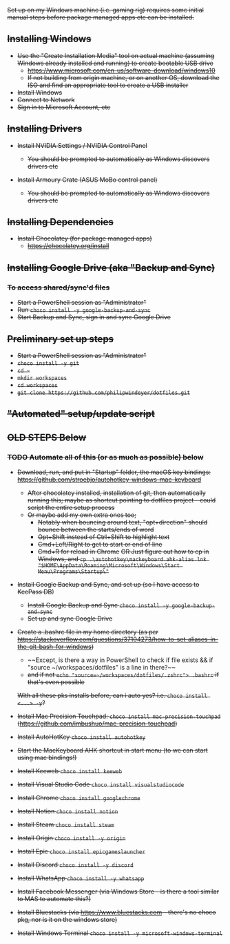 ~~Set up on my Windows machine (i.e. gaming rig) requires some initial manual steps before package managed apps etc can be installed.~~

## ~~Installing Windows~~

- ~~Use the "Create Installation Media" tool on actual machine (assuming Windows already installed and running) to create bootable USB drive~~
  - ~~https://www.microsoft.com/en-us/software-download/windows10~~
  - ~~If not building from origin machine, or on another OS, download the ISO and find an appropriate tool to create a USB installer~~
- ~~Install Windows~~
- ~~Connect to Network~~
- ~~Sign in to Microsoft Account, etc~~

## ~~Installing Drivers~~

- ~~Install NVIDIA Settings / NVIDIA Control Panel~~

  - ~~You should be prompted to automatically as Windows discovers drivers etc~~

- ~~Install Armoury Crate (ASUS MoBo control panel)~~
  - ~~You should be prompted to automatically as Windows discovers drivers etc~~

## ~~Installing Dependencies~~

- ~~Install Chocolatey (for package managed apps)~~
  - ~~https://chocolatey.org/install~~

## ~~Installing Google Drive (aka "Backup and Sync)~~

### ~~To access shared/sync'd files~~

- ~~Start a PowerShell session as "Administrator"~~
- ~~Run `choco install -y google-backup-and-sync`~~
- ~~Start Backup and Sync, sign in and sync Google Drive~~

## ~~Preliminary set up steps~~

- ~~Start a PowerShell session as "Administrator"~~
- ~~`choco install -y git`~~
- ~~`cd ~`~~
- ~~`mkdir workspaces`~~
- ~~`cd workspaces`~~
- ~~`git clone https://github.com/philipwindeyer/dotfiles.git`~~

## ~~"Automated" setup/update script~~

## ~~OLD STEPS Below~~

### ~~TODO Automate all of this (or as much as possible) below~~

- ~~Download, run, and put in "Startup" folder, the macOS key bindings: https://github.com/stroebjo/autohotkey-windows-mac-keyboard~~

  - ~~After chocolatey installed, installation of git, then automatically running this; maybe as shortcut pointing to dotfiles project - could script the entire setup process~~
  - ~~Or maybe add my own extra ones too;~~
    - ~~Notably when bouncing around text, "opt+direction" should bounce between the starts/ends of word~~
    - ~~Opt+Shift instead of Ctrl+Shift to highlight text~~
    - ~~Cmd+Left/Right to get to start or end of line~~
    - ~~Cmd+R for reload in Chrome~~
      ~~OR Just figure out how to cp in Windows, and `cp .\autohotkey\mackeyboard.ahk-alias.lnk "$HOME\AppData\Roaming\Microsoft\Windows\Start Menu\Programs\Startup\"`~~

- ~~Install Google Backup and Sync, and set up (so I have access to KeePass DB~~)

  - ~~Install Google Backup and Sync `choco install -y google-backup-and-sync`~~
  - ~~Set up and sync Google Drive~~

- ~~Create a .bashrc file in my home directory (as per https://stackoverflow.com/questions/37104273/how-to-set-aliases-in-the-git-bash-for-windows)~~

  - ~~Except, is there a way in PowerShell to check if file exists && if "source ~/workspaces/dotfiles" is a line in there?~~
  - ~~and if not `echo "source=~/workspaces/dotfiles/.zshrc"> .bashrc` if that's even possible~~

  ~~With all these pks installs before, can i auto yes? i.e. `choco install <...> -y`?~~

- ~~Install Mac Precision Touchpad: `choco install mac-precision-touchpad` (https://github.com/imbushuo/mac-precision-touchpad)~~
- ~~Install AutoHotKey `choco install autohotkey`~~
- ~~Start the MacKeyboard AHK shortcut in start menu (to we can start using mac bindings!)~~
- ~~Install Keeweb `choco install keeweb`~~

- ~~Install Visual Studio Code `choco install visualstudiocode`~~
- ~~Install Chrome `choco install googlechrome`~~
- ~~Install Notion `choco install notion`~~
- ~~Install Steam `choco install steam`~~
- ~~Install Origin `choco install -y origin`~~
- ~~Install Epic `choco install epicgameslauncher`~~
- ~~Install Discord `choco install -y discord`~~
- ~~Install WhatsApp `choco install -y whatsapp`~~
- ~~Install Facebook Messenger (via Windows Store - is there a tool similar to MAS to automate this?)~~
- ~~Install Bluestacks (via https://www.bluestacks.com - there's no choco pkg, nor is it on the windows store)~~
- ~~Install Windows Terminal `choco install -y microsoft-windows-terminal`~~
